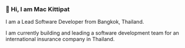 ### 👋 Hi, I am Mac Kittipat


I am a Lead Software Developer from Bangkok, Thailand. 

I am currently building and leading a software development team for an international insurance company in Thailand.


<!--
**MacKittipat/MacKittipat** is a ✨ _special_ ✨ repository because its `README.md` (this file) appears on your GitHub profile.

Here are some ideas to get you started:

- 🔭 I’m currently working on ...
- 🌱 I’m currently learning ...
- 👯 I’m looking to collaborate on ...
- 🤔 I’m looking for help with ...
- 💬 Ask me about ...
- 📫 How to reach me: ...
- 😄 Pronouns: ...
- ⚡ Fun fact: ...
-->
